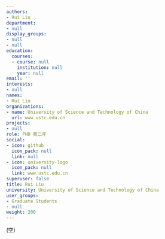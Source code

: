 ```yaml
---
authors:
- Rui Liu
department:
- null
display_groups:
- null
- null
education:
  courses:
  - course: null
    institution: null
    year: null
email: ''
interests:
- null
names:
- Rui Liu
organizations:
- name: University of Science and Technology of China
  url: www.ustc.edu.cn
projects:
- null
role: PHD 第二年
social:
- icon: github
  icon_pack: null
  link: null
- icon: university-logo
  icon_pack: null
  link: www.ustc.edu.cn
superuser: false
title: Rui Liu
university: University of Science and Technology of China
user_groups:
- Graduate Students
- null
weight: 200
---
```


(空)
